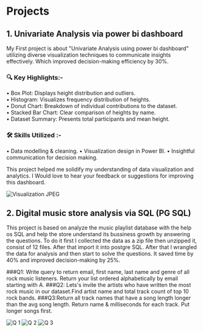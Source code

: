 # Projects
## 1. Univariate Analysis via power bi dashboard

My First project is about "Univariate Analysis using power bi dashboard" utilizing diverse visualization techniques to communicate insights effectively. Which improved decision-making efficiency by 30%.

 ### 🔍 Key Highlights:- 
• Box Plot: Displays height distribution and outliers.  
• Histogram: Visualizes frequency distribution of heights.  
• Donut Chart: Breakdown of individual contributions to the dataset.  
• Stacked Bar Chart: Clear comparison of heights by name.  
• Dataset Summary: Presents total participants and mean height.  

 ### 🛠 Skills Utilized :- 
• Data modelling & cleaning.
• Visualization design in Power BI.
• Insightful communication for decision making.

This project helped me solidify my understanding of data visualization and analytics. I Would love to hear your feedback or suggestions for improving this dashboard.

![Visualization  JPEG](https://github.com/user-attachments/assets/8431bace-c84c-48b9-aaee-06639d1a9a47)



## 2. Digital music store analysis via SQL (PG SQL)

This project is based on analyze the music playlist database with the help os SQL and help the store understand its bussiness growth by answering the questions.
To do it first I collected the data as a zip file then unzipped it, consist of 12 files. After that import it into postgre SQL. After that I wrangled the data for analysis and then start to solve the questions. It saved time by 40% and improved decision-making by 25%.

###Q1: Write query to return email, first name, last name and genre of all rock music listeners. Return your list ordered alphabetically by email starting with A.
###Q2: Lets's invite the artists who have written the most rock music in our dataset.Find artist name and total track count of top 10 rock bands.
###Q3:Return all track names that have a song length longer than the avg song length. Return name & milliseconds for each track. Put longer songs first.

![Q 1](https://github.com/user-attachments/assets/3ad6037e-dd44-44e1-b2a7-cce3e40b92aa)
![Q 2](https://github.com/user-attachments/assets/585aea7a-d491-4af5-8d3b-f84501de5410)
![Q 3](https://github.com/user-attachments/assets/30a42044-9297-43dc-86d8-bce002be7074)
